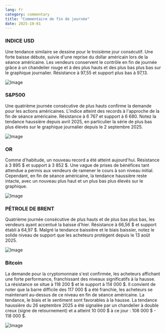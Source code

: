 ```yaml
---
lang: fr
category: commentary
title: "Commentaire de fin de journée"
date: 2025-10-01
---
```


### INDICE USD

Une tendance similaire se dessine pour le troisième jour consécutif. Une forte baisse débute, suivie d'une reprise du dollar américain lors de la séance américaine. Les vendeurs conservent le contrôle en fin de journée grâce à un chandelier rouge et à des plus hauts et des plus bas plus bas sur le graphique journalier. Résistance à 97,55 et support plus bas à 97,13.

![Image](https://markleighedu.github.io/img/Oct-2025/01-Oct-2025/usdindex.jpg)

### S&P500

Une quatrième journée consécutive de plus hauts confirme la demande pour les actions américaines. L'indice atteint des records à l'approche de la fin de séance américaine. Résistance à 6 767 et support à 6 680. Notez la tendance haussière depuis avril 2025, en particulier la série de plus bas plus élevés sur le graphique journalier depuis le 2 septembre 2025.

![Image](https://markleighedu.github.io/img/Oct-2025/01-Oct-2025/sp500.jpg)

### OR

Comme d'habitude, un nouveau record a été atteint aujourd'hui. Résistance à 3 895 $ et support à 3 852 $. Une vague de prises de bénéfices tant attendue a permis aux vendeurs de ramener le cours à son niveau initial. Cependant, en fin de séance américaine, la tendance haussière reste intacte, avec un nouveau plus haut et un plus bas plus élevés sur le graphique.

![Image](https://markleighedu.github.io/img/Oct-2025/01-Oct-2025/gold.jpg)

### PÉTROLE DE BRENT

Quatrième journée consécutive de plus hauts et de plus bas plus bas, les vendeurs ayant accentué la baisse d'hier. Résistance à 66,56 $ et support établi à 64,97 $. Malgré la tendance baissière et le biais baissier, notez le solide niveau de support que les acheteurs protègent depuis le 13 août 2025.

![Image](https://markleighedu.github.io/img/Oct-2025/01-Oct-2025/brentoil.jpg)

### Bitcoin

La demande pour la cryptomonnaie s'est confirmée, les acheteurs affichant une forte performance, franchissant des niveaux significatifs à la hausse. La résistance se situe à 118 200 $ et le support à 114 000 $. Il convient de noter que la barre difficile des 117 000 $ a été franchie, les acheteurs se maintenant au-dessus de ce niveau en fin de séance américaine. La tendance, le biais et le sentiment sont favorables à la hausse. La tendance haussière du 26 septembre 2025 a été signalée par un chandelier à double creux (signe de retournement) et a atteint 10 000 $ à ce jour : 108 000 $ - 118 000 $.

![Image](https://markleighedu.github.io/img/Oct-2025/01-Oct-2025/bitcoin.jpg)


